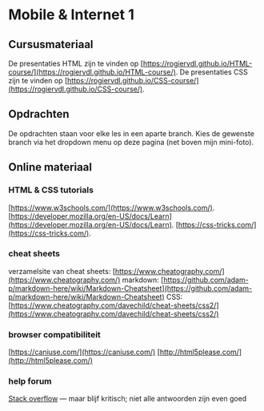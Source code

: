 # Mobile & Internet 1

## Cursusmateriaal

De presentaties HTML zijn te vinden op [https://rogiervdl.github.io/HTML-course/](https://rogiervdl.github.io/HTML-course/). 
De presentaties CSS zijn te vinden op [https://rogiervdl.github.io/CSS-course/](https://rogiervdl.github.io/CSS-course/). 

## Opdrachten

De opdrachten staan voor elke les in een aparte branch. Kies de gewenste branch via het dropdown menu op deze pagina (net boven mijn mini-foto).

## Online materiaal

### HTML & CSS tutorials

[https://www.w3schools.com/](https://www.w3schools.com/). 
[https://developer.mozilla.org/en-US/docs/Learn](https://developer.mozilla.org/en-US/docs/Learn). 
[https://css-tricks.com/](https://css-tricks.com/). 

### cheat sheets

verzamelsite van cheat sheets: [https://www.cheatography.com/](https://www.cheatography.com/)
markdown: [https://github.com/adam-p/markdown-here/wiki/Markdown-Cheatsheet](https://github.com/adam-p/markdown-here/wiki/Markdown-Cheatsheet)
CSS: [https://www.cheatography.com/davechild/cheat-sheets/css2/](https://www.cheatography.com/davechild/cheat-sheets/css2/)

### browser compatibiliteit

[https://caniuse.com/](https://caniuse.com/)
[http://html5please.com/](http://html5please.com/)

### help forum

[Stack overflow](https://stackoverflow.com/) — maar blijf kritisch; niet alle antwoorden zijn even goed

